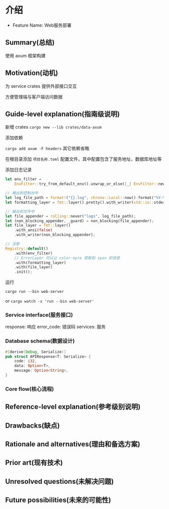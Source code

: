 # 介绍

- Feature Name: Web服务部署

## Summary(总结)

使用 axum 框架构建


## Motivation(动机)
为 service crates 提供外部接口交互

方便管理端与客户端访问数据

## Guide-level explanation(指南级说明)

新增 crates
`cargo new --lib crates/data-axum`

添加依赖

`cargo add axum -F headers`
其它依赖省略

在根目录添加 `项目名称.toml` 配置文件，其中配置包含了服务地址，数据库地址等

添加日志记录

```rust
let env_filter =
    EnvFilter::try_from_default_env().unwrap_or_else(|_| EnvFilter::new("info"));

// 输出到控制台中
let log_file_path = format!("{}.log", chrono::Local::now().format("%Y-%m-%d"));
let formatting_layer = fmt::layer().pretty().with_writer(std::io::stderr);

// 输出到文件中
let file_appender = rolling::never("logs", log_file_path);
let (non_blocking_appender, _guard) = non_blocking(file_appender);
let file_layer = fmt::layer()
    .with_ansi(false)
    .with_writer(non_blocking_appender);

// 注册
Registry::default()
    .with(env_filter)
    // ErrorLayer 可以让 color-eyre 获取到 span 的信息
    .with(formatting_layer)
    .with(file_layer)
    .init();
```

运行

`cargo run --bin web-server`

or
`cargo watch -x 'run --bin web-server'`

### Service interface(服务接口)

response: 响应
error_code: 错误码
services: 服务

### Database schema(数据设计)

```rust
#[derive(Debug, Serialize)]
pub struct APIResponse<T: Serialize> {
    code: i32,
    data: Option<T>,
    message: Option<String>,
}
```

### Core flow(核心流程)

## Reference-level explanation(参考级别说明)

## Drawbacks(缺点)

## Rationale and alternatives(理由和备选方案)

## Prior art(现有技术)

## Unresolved questions(未解决问题)

## Future possibilities(未来的可能性)
